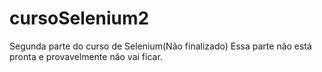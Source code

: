 # cursoSelenium2
Segunda parte do curso de Selenium(Não finalizado)
Essa parte não está pronta e provavelmente não vai ficar.
